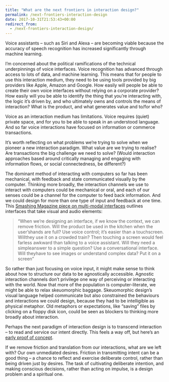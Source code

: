 ```yaml
---
title: "What are the next frontiers in interaction design?"
permalink: /next-frontiers-interaction-design
date: 2017-10-31T21:53:43+00:00
redirect_from:
  - /next-frontiers-interaction-design/
---
```


Voice assistants – such as Siri and Alexa – are becoming viable because the accuracy of speech recognition has increased significantly through machine learning.

I’m concerned about the political ramifications of the technical underpinnings of voice interfaces. Voice recognition has advanced through access to lots of data, and machine learning. This means that for people to use this interaction medium, they need to be using tools provided by big providers like Apple, Amazon and Google. How easily will people be able to create their own voice interfaces without relying on a corporate provider? How easily will you be able to identify the thing that you’re interacting with, the logic it’s driven by, and who ultimately owns and controls the means of interaction? What is the product, and what generates value and to/for who?

Voice as an interaction medium has limitations. Voice requires (quiet) private space, and for you to be able to speak in an understood language. And so far voice interactions have focused on information or commerce transactions.

It’s worth reflecting on what problems we’re trying to solve when we pioneer a new interaction paradigm. What value are we trying to realise? Are transactions the big challenge we need to solve? (Would interaction approaches based around critically managing and engaging with information flows, or social connectedness, be different?)

The dominant method of interacting with computers so far has been mechanical, with feedback and state communicated visually by the computer. Thinking more broadly, the interaction channels we use to interact with computers could be mechanical or oral, and each of our senses could be a channel for the computer to feed back information. And we could design for more than one type of input and feedback at one time. This [Smashing Magazine piece on multi-modal interfaces](https://www.smashingmagazine.com/2017/10/combining-graphical-voice-interfaces/) outlines interfaces that take visual and audio elements:

> “When​ we’re ​designing​ an ​interface,​ ​if​ ​we​ ​know​ ​the​ ​context​, ​we​ ​can​ ​remove​ ​friction.​ Will​ ​the​ ​product be used​ ​in​ ​the​ ​kitchen​ ​when​ ​the​ ​user’s​ ​hands​ ​are​ ​full?​ ​Use​ ​voice​ ​control;​ ​it’s​ ​easier​ ​than​ ​a touch​​screen.​ ​Will ​they​ ​use​ ​it​ ​on​ ​a​ ​crowded​ train?​ Then ​touch​​ing a screen​ would ​feel ​far​ ​less awkward​ ​than​ ​talking​ ​to​ ​a​ ​voice​ ​assistant​.​ ​Will ​they​ ​need​ ​a​ ​simple​ ​answer to​ ​a​ ​simple​ ​question?​ ​Use​ a ​conversational​ ​interface.​ Will​ ​they​ ​have​ ​to​ ​see​ ​images​ ​or understand​ ​complex​ ​data?​ ​Put​ ​it​ ​on​ ​a​ ​screen”

So rather than just focusing on voice input, it might make sense to think about how to structure our data to be agnostically accessible. Agnostic interaction channels don’t privilege one way of perceiving or interacting with the world. Now that more of the population is computer-literate, we might be able to relax skeuomorphic baggage. Skeuomorphic design’s visual language helped communicate but also constrained the behaviours and interactions we could design, because they had to be intelligible as physical metaphor. Old metaphors or expectations, like “saving” files by clicking on a floppy disk icon, could be seen as blockers to thinking more broadly about interaction.

Perhaps the next paradigm of interaction design is to transcend interaction – to read and service our intent directly. This feels a way off, but here’s an [early proof of concept](https://medium.com/@urish/reactive-brain-waves-af07864bb7d4).

If we remove friction and translation from our interactions, what are we left with? Our own unmediated desires. Friction in transmitting intent can be a good thing – a chance to reflect and exercise deliberate control, rather than being driven just by desires. The task of cultivating deliberate intention, and making conscious decisions, rather than acting on impulse, is a design problem and a spiritual one.